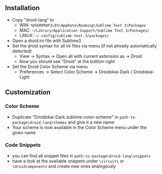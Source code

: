 ## Installation

- Copy "droid-lang" to
	- WIN: `%USERPROFILE%\AppData\Roaming\Sublime Text 3\Packages`
	- MAC: `~/Library/Application Support/Sublime Text 3/Packages/`
	- LINUX: `~/.config/sublime-text-3/packages/`
- Open a droid.ini file with Sublime3
- Set the droid syntax for all ini files via menu (if not already automatically detected)
	- View -> Syntax -> Open all with current extension as -> Droid
	- Now you should see "Droid" at the bottom right
- Set the Droid Color Scheme via menu
	- Preferences -> Select Color Scheme -> Droidokai-Dark / Droidokai-Light

## Customization

### Color Scheme

- Duplicate "Droidokai-Dark.sublime-color-scheme" in `path-to-package\droid-lang\themes` and give it a new name
- Your scheme is now available in the Color Scheme menu under the given name

### Code Snippets

- you can find all snippet files in `path-to-package\droid-lang\snippets`
- have a look at the available snippets under `\circuits` or `\droidcomponents` and create new ones analogously